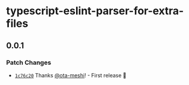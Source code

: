 # typescript-eslint-parser-for-extra-files

## 0.0.1

### Patch Changes

- [`1c76c20`](https://github.com/ota-meshi/typescript-eslint-parser-for-extra-files/commit/1c76c20cf7c7617b157356e44eb2dc7e463dfb6f) Thanks [@ota-meshi](https://github.com/ota-meshi)! - First release 🎉
